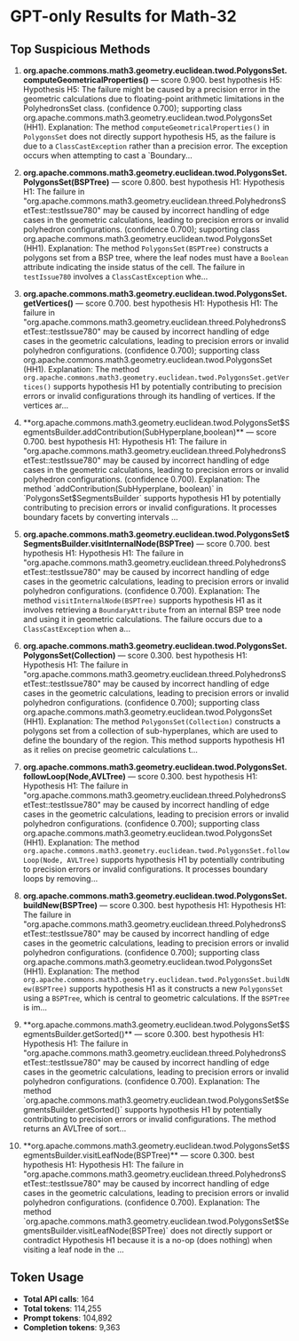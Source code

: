 # GPT-only Results for Math-32

## Top Suspicious Methods

1. **org.apache.commons.math3.geometry.euclidean.twod.PolygonsSet.computeGeometricalProperties()** — score 0.900. best hypothesis H5: Hypothesis H5: The failure might be caused by a precision error in the geometric calculations due to floating-point arithmetic limitations in the PolyhedronsSet class. (confidence 0.700); supporting class org.apache.commons.math3.geometry.euclidean.twod.PolygonsSet (HH1).
    Explanation: The method `computeGeometricalProperties()` in `PolygonsSet` does not directly support hypothesis H5, as the failure is due to a `ClassCastException` rather than a precision error. The exception occurs when attempting to cast a `Boundary...

2. **org.apache.commons.math3.geometry.euclidean.twod.PolygonsSet.PolygonsSet(BSPTree)** — score 0.800. best hypothesis H1: Hypothesis H1: The failure in "org.apache.commons.math3.geometry.euclidean.threed.PolyhedronsSetTest::testIssue780" may be caused by incorrect handling of edge cases in the geometric calculations, leading to precision errors or invalid polyhedron configurations. (confidence 0.700); supporting class org.apache.commons.math3.geometry.euclidean.twod.PolygonsSet (HH1).
    Explanation: The method `PolygonsSet(BSPTree)` constructs a polygons set from a BSP tree, where the leaf nodes must have a `Boolean` attribute indicating the inside status of the cell. The failure in `testIssue780` involves a `ClassCastException` whe...

3. **org.apache.commons.math3.geometry.euclidean.twod.PolygonsSet.getVertices()** — score 0.700. best hypothesis H1: Hypothesis H1: The failure in "org.apache.commons.math3.geometry.euclidean.threed.PolyhedronsSetTest::testIssue780" may be caused by incorrect handling of edge cases in the geometric calculations, leading to precision errors or invalid polyhedron configurations. (confidence 0.700); supporting class org.apache.commons.math3.geometry.euclidean.twod.PolygonsSet (HH1).
    Explanation: The method `org.apache.commons.math3.geometry.euclidean.twod.PolygonsSet.getVertices()` supports hypothesis H1 by potentially contributing to precision errors or invalid configurations through its handling of vertices. If the vertices ar...

4. **org.apache.commons.math3.geometry.euclidean.twod.PolygonsSet$SegmentsBuilder.addContribution(SubHyperplane,boolean)** — score 0.700. best hypothesis H1: Hypothesis H1: The failure in "org.apache.commons.math3.geometry.euclidean.threed.PolyhedronsSetTest::testIssue780" may be caused by incorrect handling of edge cases in the geometric calculations, leading to precision errors or invalid polyhedron configurations. (confidence 0.700).
    Explanation: The method `addContribution(SubHyperplane, boolean)` in `PolygonsSet$SegmentsBuilder` supports hypothesis H1 by potentially contributing to precision errors or invalid configurations. It processes boundary facets by converting intervals ...

5. **org.apache.commons.math3.geometry.euclidean.twod.PolygonsSet$SegmentsBuilder.visitInternalNode(BSPTree)** — score 0.700. best hypothesis H1: Hypothesis H1: The failure in "org.apache.commons.math3.geometry.euclidean.threed.PolyhedronsSetTest::testIssue780" may be caused by incorrect handling of edge cases in the geometric calculations, leading to precision errors or invalid polyhedron configurations. (confidence 0.700).
    Explanation: The method `visitInternalNode(BSPTree)` supports hypothesis H1 as it involves retrieving a `BoundaryAttribute` from an internal BSP tree node and using it in geometric calculations. The failure occurs due to a `ClassCastException` when a...

6. **org.apache.commons.math3.geometry.euclidean.twod.PolygonsSet.PolygonsSet(Collection)** — score 0.300. best hypothesis H1: Hypothesis H1: The failure in "org.apache.commons.math3.geometry.euclidean.threed.PolyhedronsSetTest::testIssue780" may be caused by incorrect handling of edge cases in the geometric calculations, leading to precision errors or invalid polyhedron configurations. (confidence 0.700); supporting class org.apache.commons.math3.geometry.euclidean.twod.PolygonsSet (HH1).
    Explanation: The method `PolygonsSet(Collection)` constructs a polygons set from a collection of sub-hyperplanes, which are used to define the boundary of the region. This method supports hypothesis H1 as it relies on precise geometric calculations t...

7. **org.apache.commons.math3.geometry.euclidean.twod.PolygonsSet.followLoop(Node,AVLTree)** — score 0.300. best hypothesis H1: Hypothesis H1: The failure in "org.apache.commons.math3.geometry.euclidean.threed.PolyhedronsSetTest::testIssue780" may be caused by incorrect handling of edge cases in the geometric calculations, leading to precision errors or invalid polyhedron configurations. (confidence 0.700); supporting class org.apache.commons.math3.geometry.euclidean.twod.PolygonsSet (HH1).
    Explanation: The method `org.apache.commons.math3.geometry.euclidean.twod.PolygonsSet.followLoop(Node, AVLTree)` supports hypothesis H1 by potentially contributing to precision errors or invalid configurations. It processes boundary loops by removing...

8. **org.apache.commons.math3.geometry.euclidean.twod.PolygonsSet.buildNew(BSPTree)** — score 0.300. best hypothesis H1: Hypothesis H1: The failure in "org.apache.commons.math3.geometry.euclidean.threed.PolyhedronsSetTest::testIssue780" may be caused by incorrect handling of edge cases in the geometric calculations, leading to precision errors or invalid polyhedron configurations. (confidence 0.700); supporting class org.apache.commons.math3.geometry.euclidean.twod.PolygonsSet (HH1).
    Explanation: The method `org.apache.commons.math3.geometry.euclidean.twod.PolygonsSet.buildNew(BSPTree)` supports hypothesis H1 as it constructs a new `PolygonsSet` using a `BSPTree`, which is central to geometric calculations. If the `BSPTree` is im...

9. **org.apache.commons.math3.geometry.euclidean.twod.PolygonsSet$SegmentsBuilder.getSorted()** — score 0.300. best hypothesis H1: Hypothesis H1: The failure in "org.apache.commons.math3.geometry.euclidean.threed.PolyhedronsSetTest::testIssue780" may be caused by incorrect handling of edge cases in the geometric calculations, leading to precision errors or invalid polyhedron configurations. (confidence 0.700).
    Explanation: The method `org.apache.commons.math3.geometry.euclidean.twod.PolygonsSet$SegmentsBuilder.getSorted()` supports hypothesis H1 by potentially contributing to precision errors or invalid configurations. The method returns an AVLTree of sort...

10. **org.apache.commons.math3.geometry.euclidean.twod.PolygonsSet$SegmentsBuilder.visitLeafNode(BSPTree)** — score 0.300. best hypothesis H1: Hypothesis H1: The failure in "org.apache.commons.math3.geometry.euclidean.threed.PolyhedronsSetTest::testIssue780" may be caused by incorrect handling of edge cases in the geometric calculations, leading to precision errors or invalid polyhedron configurations. (confidence 0.700).
    Explanation: The method `org.apache.commons.math3.geometry.euclidean.twod.PolygonsSet$SegmentsBuilder.visitLeafNode(BSPTree)` does not directly support or contradict Hypothesis H1 because it is a no-op (does nothing) when visiting a leaf node in the ...


## Token Usage

- **Total API calls**: 164
- **Total tokens**: 114,255
- **Prompt tokens**: 104,892
- **Completion tokens**: 9,363
